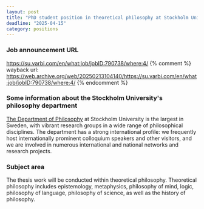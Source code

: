 ```yaml
---
layout: post
title: "PhD student position in theoretical philosophy at Stockholm University"
deadline: "2025-04-15"
category: positions
---
```

### Job announcement URL
<https://su.varbi.com/en/what:job/jobID:790738/where:4/>
{% comment %}
  wayback url:
  https://web.archive.org/web/20250213104140/https://su.varbi.com/en/what:job/jobID:790738/where:4/
{% endcomment %}

### Some information about the Stockholm University's philosophy department
[The Department of Philosophy](https://www.su.se/department-of-philosophy/)
at Stockholm University is the largest in Sweden, with vibrant research groups
in a wide range of philosophical disciplines. The department has a strong
international profile: we frequently host internationally prominent colloquium
speakers and other visitors, and we are involved in numerous international and
national networks and research projects.

### Subject area
The thesis work will be conducted within theoretical philosophy. Theoretical
philosophy includes epistemology, metaphysics, philosophy of mind, logic,
philosophy of language, philosophy of science, as well as the history of
philosophy.
